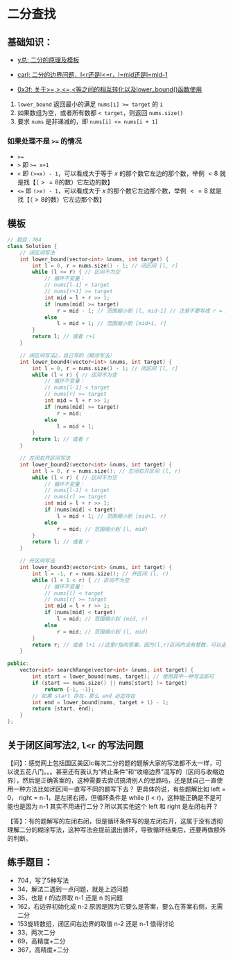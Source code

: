 # 二分查找

## 基础知识：

- [y总: 二分的原理及模板](https://www.acwing.com/activity/content/code/content/776324/)

- [carl: 二分的边界问题，l<r还是l<=r，l=mid还是l=mid-1](https://www.bilibili.com/video/BV1fA4y1o715/?share_source=copy_web&vd_source=672840fcf5c68492bb4e1f49d5c87506)

- [0x3f: 关于>=,>,<=,<等之间的相互转化以及lower_bound()函数使用](https://www.bilibili.com/video/BV1AP41137w7/?share_source=copy_web&vd_source=672840fcf5c68492bb4e1f49d5c87506&t=576)

1. `lower_bound` 返回最小的满足 `nums[i] >= target` 的 `i`
2. 如果数组为空，或者所有数都 `< target`，则返回 `nums.size()`
3. 要求 `nums` 是非递减的，即 `nums[i] <= nums[i + 1]`

### 如果处理不是 `>=` 的情况

- `>=`
- `>`   即 `>= x+1`
- `<`   即 `(>=x) - 1`，可以看成大于等于 $x$ 的那个数它左边的那个数，举例 $<8$ 就是找【（$>=8$的数）它左边的数】
- `<=`  即 `(>x) - 1`，可以看成大于 $x$ 的那个数它左边那个数，举例 $<=8$ 就是找【（$>8$的数）它左边那个数】

## 模板
```cpp
// 题目：704
class Solution {
    // 闭区间写法
    int lower_bound(vector<int> &nums, int target) {
        int l = 0, r = nums.size() - 1; // 闭区间 [l, r]
        while (l <= r) { // 区间不为空
            // 循环不变量：
            // nums[l-1] < target
            // nums[r+1] >= target
            int mid = l + r >> 1;
            if (nums[mid] >= target)
                r = mid - 1; // 范围缩小到 [l, mid-1] // 注意不要写成 r = mid，否则当只有一个元素时会发生死循环
            else
                l = mid + 1; // 范围缩小到 [mid+1, r]
        }
        return l; // 或者 r+1
    }

    // 闭区间写法2，自己写的（糊涂写法）
    int lower_bound4(vector<int> &nums, int target) {
        int l = 0, r = nums.size() - 1; // 闭区间 [l, r]
        while (l < r) { // 区间不为空
            // 循环不变量：
            // nums[l-1] < target
            // nums[r] >= target
            int mid = l + r >> 1;
            if (nums[mid] >= target)
                r = mid;
            else
                l = mid + 1;
        }
        return l; // 或者 r
    }

    // 左闭右开区间写法
    int lower_bound2(vector<int> &nums, int target) {
        int l = 0, r = nums.size(); // 左闭右开区间 [l, r)
        while (l < r) { // 区间不为空
            // 循环不变量：
            // nums[l-1] < target
            // nums[r] >= target
            int mid = l + r >> 1;
            if (nums[mid] < target)
                l = mid + 1; // 范围缩小到 [mid+1, r)
            else
                r = mid; // 范围缩小到 [l, mid)
        }
        return l; // 或者 r
    }

    // 开区间写法
    int lower_bound3(vector<int> &nums, int target) {
        int l = -1, r = nums.size(); // 开区间 (l, r)
        while (l + 1 < r) { // 区间不为空
            // 循环不变量：
            // nums[l] < target
            // nums[r] >= target
            int mid = l + r >> 1;
            if (nums[mid] < target)
                l = mid; // 范围缩小到 (mid, r)
            else
                r = mid; // 范围缩小到 (l, mid)
        }
        return r; // 或者 l+1 //这里r指向答案，因为(l,r)区间内没有整数，可以退出循环了。
    }

public:
    vector<int> searchRange(vector<int> &nums, int target) {
        int start = lower_bound(nums, target); // 使用其中一种写法即可
        if (start == nums.size() || nums[start] != target)
            return {-1, -1};
        // 如果 start 存在，那么 end 必定存在
        int end = lower_bound(nums, target + 1) - 1;
        return {start, end};
    }
};
```

## 关于闭区间写法2, `l<r` 的写法问题
【问】：感觉网上包括国区美区lc每次二分的题的题解大家的写法都不太一样，可以说五花八门。。。甚至还有我认为“终止条件”和“收缩边界”混写的（区间与收缩边界），然后是正确答案的，这种需要去尝试搞清别人的思路吗，还是就自己一直使用一种方法比如闭区间一直写不同的题写下去？
更具体的说，有些题解比如 left = 0， right = n-1，是左闭右闭，但循环条件是 while (l < r)，这种能正确是不是可能也是因为 n-1 其实不用进行二分？所以其实他这个 left 和 right 是左闭右开？

【答】：有的题解写的左闭右闭，但是循环条件写的是左闭右开，这属于没有透彻理解二分的糊涂写法，这种写法会提前退出循环，导致循环结束后，还要再做额外的判断。

## 练手题目：
- 704，写了5种写法
- 34，解法二遇到一点问题，就是上述问题
- 35，也是 r 的边界取 n-1 还是 n 的问题
- 162，右边界初始化成 n-2 原因是因为它要么是答案，要么在答案右侧，无需二分
- 153旋转数组，闭区间右边界的取值 n-2 还是 n-1 值得讨论
- 33，两次二分
- 69，高精度+二分
- 367，高精度+二分